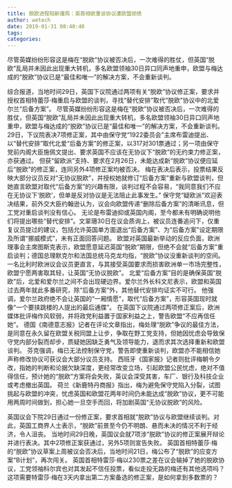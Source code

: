```yaml
---
title: 脱欧进程陷新僵局：英首相欲重谈协议遭欧盟拒绝
author: wetech
date: 2019-01-31 08:40:40
tags: 
categories: 
---
```

尽管英媒纷纷形容这是梅在“脱欧”协议被否决后，一次难得的胜仗，但英国“脱欧”乱局并未因此出现重大转机，多名欧盟领袖30日异口同声地重申，欧盟与梅达成的“脱欧”协议已是“最佳和唯一”的解决方案，不会重新谈判。
<!-- more -->
综合报道，当地时间29日，英国下议院通过两项有关“脱欧”协议修正案，要求并授权首相特蕾莎·梅重启与欧盟的谈判，寻找“替代安排”取代“脱欧”协议中的北爱尔兰“后备方案”。
尽管英媒纷纷形容这是梅在“脱欧”协议被否决后，一次难得的胜仗，但英国“脱欧”乱局并未因此出现重大转机，多名欧盟领袖30日异口同声地重申，欧盟与梅达成的“脱欧”协议已是“最佳和唯一”的解决方案，不会重新谈判。
29日，下议院表决7项修正案，其中由保守党“1922委员会”主席布雷迪提出、以“替代安排”取代北爱“后备方案”的修正案，以317对301票通过；另一项由保守党前内阁大臣施佩文提出、要求英国不应该在无协议下“脱欧”的无约束力修正案，亦获通过。
但获“留欧派”支持、要求在2月26日，未能达成新“脱欧”协议便应延后“脱欧”的修正案，连同另外4项修正案均被否决。
梅在表决后表示，投票结果反映大部分议员反对“无协议脱欧”，并授权她就修订“后备方案”重新与欧盟谈判，但她直言欧盟对取代“后备方案”的兴趣有限，谈判过程不会容易，“我同意我们不应在无协议下‘脱欧’，但单是反对协议是无法阻止此事发生。”
保守党“疑欧派”欢迎表决结果，前外交大臣约翰逊认为，议会向欧盟传递“删除后备方案”的清晰讯息，但工党对重启谈判没有信心。
无论是布雷迪抑或英国内阁，至今都未有明确说明他们将提出哪些“替代安排”。文翠珊30日在议会质询上，被议员连番追问下，仅重复议员提过的建议，包括允许英国单方面退出“后备方案”、为“后备方案”设定期限及所谓“挪威模式”，未有正面回答问题。
欧盟对英国最新举动的反应负面，欧洲理事会主席图斯克表示，欧盟愿意延迟英国“脱欧”期限，但绝不会就“后备方案”重启谈判；德国总理默克尔和法国总统马克龙均指，“脱欧”协议没重新谈判的空间。
一名比利时欧洲议会议员更直言，与其接受英国要求而损害欧洲单一市场完整性，欧盟宁愿两害取其轻，让英国“无协议脱欧”。
北爱“后备方案”目的是确保英国“脱欧”后，北爱和爱尔兰之间不会出现硬边界。爱尔兰外长科文尼表示，欧盟和英国过去两年就此多番研究，除“后备方案”外，其他替代安排均证实不可行。
他强调，爱尔兰政府绝不会让英国的“一厢情愿”，取代“后备方案”，形容英国现时就像“一个要挟跳楼的人提出的最后通牒”。
在英国下议院通过两项修正案后，欧洲媒体批评梅作风软弱，并将政党利益置于国家利益之上，警告欧盟“不应再信任她”。
德国《南德意志报》记者在评论文章指出，梅处理“脱欧”争议的最佳方法，是同意在永久留在欧盟关税同盟上让步，争取在野工党支持，但她因忧虑会导致保守党内部分裂而却步，质疑她因缺乏勇气及领导能力，退而求其次选择重新和欧盟谈判。
芬克强调，梅已无法控制保守党，警告即使重新谈判，欧盟亦不能相信她声称修改协议可获议会大部分议员支持。
西班牙《国家报》记者则批评梅朝令夕改，指她的判断和论据欠缺深度，更经常改变立场，引起欧盟公民忧虑，绝对不值得信任，预计她的“脱欧”方案将会失败，英议会深受其害，车厂、银行及科技企业或考虑撤出英国。
荷兰《新鹿特丹商报》指出，梅为避免保守党陷入分裂，试图挑起与欧盟的冲突，忧虑英国和欧盟花两年时间仍未能达成“脱欧”协议，更不可能用两周时间做到，担心她一旦空手而回，将加剧英国“无协议脱欧”的风险。
 
 
英国议会下院29日通过一份修正案，要求首相就“脱欧”协议与欧盟继续谈判。对此，英国工商界人士表示，“脱欧”前景至今仍不明朗、悬而未决的情况不利于经济，令人沮丧。
当地时间29日晚，英国议会就7项涉“脱欧”协议的修正案展开辩论并进行表决。其中2项修正案获通过，另外5项则宣告失败。
英国首相特蕾莎·梅的“脱欧”协议草案上周被议会否决后，当地时间21日，梅公布了“脱欧”的应变方案“B计划”，再次闯关。
英国首相特雷莎·梅以230票之差在议会输掉了她的脱欧协议，工党领袖科尔宾也对其发起不信任投票，看似走投无路的梅还有其他选项吗？
这项需要特雷莎·梅在3天内拿出第二方案备选的修正案，是如何拿到多数票的？
